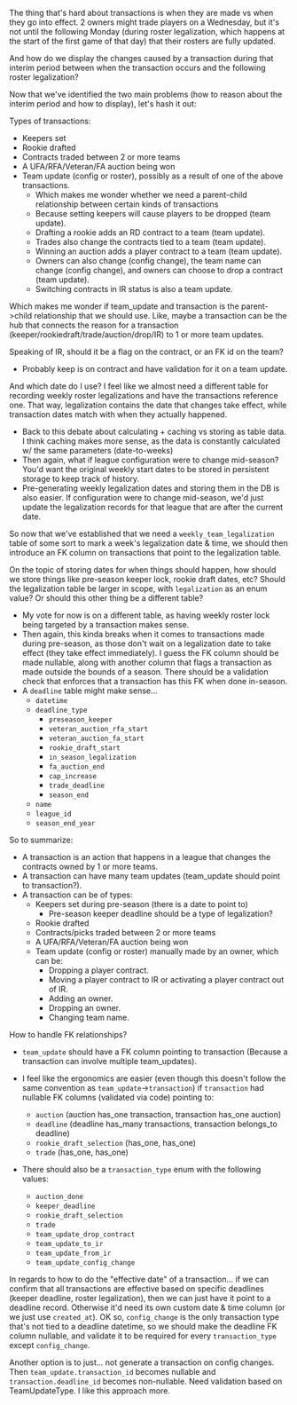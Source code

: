 The thing that's hard about transactions is when they are made vs when they go into effect. 2 owners might trade players on a Wednesday, but it's not until the following Monday (during roster legalization, which happens at the start of the first game of that day) that their rosters are fully updated.

And how do we display the changes caused by a transaction during that interim period between when the transaction occurs and the following roster legalization?

Now that we've identified the two main problems (how to reason about the interim period and how to display), let's hash it out:

Types of transactions:
* Keepers set
* Rookie drafted
* Contracts traded between 2 or more teams
* A UFA/RFA/Veteran/FA auction being won
* Team update (config or roster), possibly as a result of one of the above transactions.
  * Which makes me wonder whether we need a parent-child relationship between certain kinds of transactions
  * Because setting keepers will cause players to be dropped (team update).
  * Drafting a rookie adds an RD contract to a team (team update).
  * Trades also change the contracts tied to a team (team update).
  * Winning an auction adds a player contract to a team (team update).
  * Owners can also change (config change), the team name can change (config change), and owners can choose to drop a contract (team update).
  * Switching contracts in IR status is also a team update.

Which makes me wonder if team_update and transaction is the parent->child relationship that we should use. Like, maybe a transaction can be the hub that connects the reason for a transaction (keeper/rookiedraft/trade/auction/drop/IR) to 1 or more team updates.

Speaking of IR, should it be a flag on the contract, or an FK id on the team?
* Probably keep is on contract and have validation for it on a team update.

And which date do I use? I feel like we almost need a different table for recording weekly roster legalizations and have the transactions reference one. That way, legalization contains the date that changes take effect, while transaction dates match with when they actually happened.
* Back to this debate about calculating + caching vs storing as table data. I think caching makes more sense, as the data is constantly calculated w/ the same parameters (date-to-weeks)
* Then again, what if league configuration were to change mid-season? You'd want the original weekly start dates to be stored in persistent storage to keep track of history.
* Pre-generating weekly legalization dates and storing them in the DB is also easier. If configuration were to change mid-season, we'd just update the legalization records for that league that are after the current date.

So now that we've established that we need a `weekly_team_legalization` table of some sort to mark a week's legalization date & time, we should then introduce an FK column on transactions that point to the legalization table.

On the topic of storing dates for when things should happen, how should we store things like pre-season keeper lock, rookie draft dates, etc? Should the legalization table be larger in scope, with `legalization` as an enum value? Or should this other thing be a different table?
* My vote for now is on a different table, as having weekly roster lock being targeted by a transaction makes sense.
* Then again, this kinda breaks when it comes to transactions made during pre-season, as those don't wait on a legalization date to take effect (they take effect immediately). I guess the FK column should be made nullable, along with another column that flags a transaction as made outside the bounds of a season. There should be a validation check that enforces that a transaction has this FK when done in-season.
* A `deadline` table might make sense...
  * `datetime`
  * `deadline_type`
    * `preseason_keeper`
    * `veteran_auction_rfa_start`
    * `veteran_auction_fa_start`
    * `rookie_draft_start`
    * `in_season_legalization`
    * `fa_auction_end`
    * `cap_increase`
    * `trade_deadline`
    * `season_end`
  * `name`
  * `league_id`
  * `season_end_year`

So to summarize:
* A transaction is an action that happens in a league that changes the contracts owned by 1 or more teams.
* A transaction can have many team updates (team_update should point to transaction?).
* A transaction can be of types:
  * Keepers set during pre-season (there is a date to point to)
    * Pre-season keeper deadline should be a type of legalization?
  * Rookie drafted
  * Contracts/picks traded between 2 or more teams
  * A UFA/RFA/Veteran/FA auction being won
  * Team update (config or roster) manually made by an owner, which can be:
    * Dropping a player contract.
    * Moving a player contract to IR or activating a player contract out of IR.
    * Adding an owner.
    * Dropping an owner.
    * Changing team name.

How to handle FK relationships?
* `team_update` should have a FK column pointing to transaction (Because a transaction can involve multiple team_updates).
* I feel like the ergonomics are easier (even though this doesn't follow the same convention as `team_update`->`transaction`) if `transaction` had nullable FK columns (validated via code) pointing to:
  * `auction` (auction has_one transaction, transaction has_one auction)
  * `deadline` (deadline has_many transactions, transaction belongs_to deadline)
  * `rookie_draft_selection` (has_one, has_one)
  * `trade` (has_one, has_one)

* There should also be a `transaction_type` enum with the following values:
  * `auction_done`
  * `keeper_deadline`
  * `rookie_draft_selection`
  * `trade`
  * `team_update_drop_contract`
  * `team_update_to_ir`
  * `team_update_from_ir`
  * `team_update_config_change`

In regards to how to do the "effective date" of a transaction... if we can confirm that all transactions are effective based on specific deadlines (keeper deadline, roster legalization), then we can just have it point to a deadline record. Otherwise it'd need its own custom date & time column (or we just use `created_at`). OK so, `config_change` is the only transaction type that's not tied to a deadline datetime, so we should make the deadline FK column nullable, and validate it to be required for every `transaction_type` except `config_change`.

Another option is to just... not generate a transaction on config changes. Then `team_update.transaction_id` becomes nullable and `transaction.deadline_id` becomes non-nullable. Need validation based on TeamUpdateType. I like this approach more.

